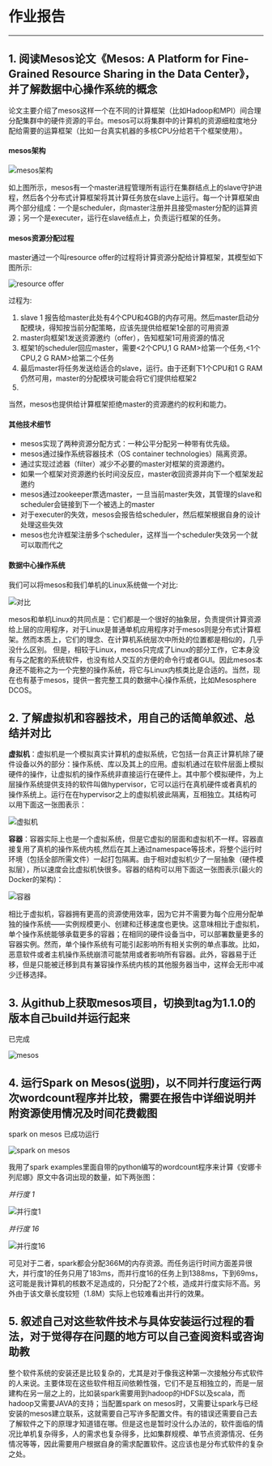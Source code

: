 # 作业报告***## 1. 阅读Mesos论文《Mesos: A Platform for Fine-Grained Resource Sharing in the Data Center》，并了解数据中心操作系统的概念论文主要介绍了mesos这样一个在不同的计算框架（比如Hadoop和MPI）间合理分配集群中的硬件资源的平台。mesos可以将集群中的计算机的资源细粒度地分配给需要的运算框架（比如一台真实机器的多核CPU分给若干个框架使用）。#### mesos架构![mesos架构](./pics/mesos_arch.PNG)如上图所示，mesos有一个master进程管理所有运行在集群结点上的slave守护进程，然后各个分布式计算框架将其计算任务放在slave上运行。每一个计算框架由两个部分组成：一个是scheduler，向master注册并且接受master分配的运算资源；另一个是executer，运行在slave结点上，负责运行框架的任务。#### mesos资源分配过程master通过一个叫resource offer的过程将计算资源分配给计算框架，其模型如下图所示:![resource offer](./pics/mesos_offer.PNG)过程为:1. slave 1 报告给master此处有4个CPU和4GB的内存可用。然后master启动分配模块，得知按当前分配策略，应该先提供给框架1全部的可用资源2. master向框架1发送资源邀约（offer），告知框架1可用资源的情况3. 框架1的scheduler回应master，需要<2个CPU,1 G RAM>给第一个任务,<1个CPU,2 G RAM>给第二个任务4. 最后master将任务发送给适合的slave，运行。由于还剩下1个CPU和1 G RAM仍然可用，master的分配模块可能会将它们提供给框架2 5. 当然，mesos也提供给计算框架拒绝master的资源邀约的权利和能力。#### 其他技术细节* mesos实现了两种资源分配方式：一种公平分配另一种带有优先级。* mesos通过操作系统容器技术（OS container technologies）隔离资源。* 通过实现过滤器（filter）减少不必要的master对框架的资源邀约。* 如果一个框架对资源邀约长时间没反应，master收回资源并向下一个框架发起邀约* mesos通过zookeeper票选master，一旦当前master失效，其管理的slave和scheduler会链接到下一个被选上的master* 对于executer的失效，mesos会报告给scheduler，然后框架根据自身的设计处理这些失效* mesos也允许框架注册多个scheduler，这样当一个scheduler失效另一个就可以取而代之#### 数据中心操作系统我们可以将mesos和我们单机的Linux系统做一个对比:![对比](./pics/singleVSmesos.PNG)mesos和单机Linux的共同点是：它们都是一个很好的抽象层，负责提供计算资源给上层的应用程序，对于Linux是普通单机应用程序对于mesos则是分布式计算框架。然而本质上，它们的理念、在计算机系统层次中所处的位置都是相似的，几乎没什么区别。但是，相较于Linux，mesos只完成了Linux的部分工作，它本身没有与之配套的系统软件，也没有给人交互的方便的命令行或者GUI。因此mesos本身还不能称之为一个完整的操作系统，将它与Linux内核类比是合适的。当然，现在也有基于mesos，提供一套完整工具的数据中心操作系统，比如Mesosphere DCOS。## 2. 了解虚拟机和容器技术，用自己的话简单叙述、总结并对比**虚拟机**：虚拟机是一个模拟真实计算机的虚拟系统，它包括一台真正计算机除了硬件设备以外的部分：操作系统、库以及其上的应用。虚拟机通过在软件层面上模拟硬件的操作，让虚拟机的操作系统非直接运行在硬件上。其中那个模拟硬件，为上层操作系统提供支持的软件叫做hypervisor，它可以运行在真机硬件或者真机的操作系统上。运行在在hypervisor之上的虚拟机彼此隔离，互相独立。其结构可以用下面这一张图表示：![虚拟机](./pics/VM.PNG)**容器**：容器实际上也是一个虚拟系统，但是它虚拟的层面和虚拟机不一样。容器直接复用了真机的操作系统内核,然后在其上通过namespace等技术，将整个运行时环境（包括全部所需文件）一起打包隔离。由于相对虚拟机少了一层抽象（硬件模拟层），所以速度会比虚拟机快很多。容器的结构可以用下面这一张图表示(最火的Docker的架构)：![容器](./pics/Docker.PNG)相比于虚拟机，容器拥有更高的资源使用效率，因为它并不需要为每个应用分配单独的操作系统——实例规模更小、创建和迁移速度也更快。这意味相比于虚拟机，单个操作系统能够承载更多的容器；在相同的硬件设备当中，可以部署数量更多的容器实例。然而，单个操作系统有可能引起影响所有相关实例的单点事故。比如，恶意软件或者主机操作系统崩溃可能禁用或者影响所有容器。此外，容器易于迁移，但是只能被迁移到具有兼容操作系统内核的其他服务器当中，这样会无形中减少迁移选择。## 3. 从github上获取mesos项目，切换到tag为1.1.0的版本自己build并运行起来已完成![mesos](./pics/mesos.PNG)## 4. 运行Spark on Mesos([说明](http://spark.apache.org/docs/latest/running-on-mesos.html))，以不同并行度运行两次wordcount程序并比较，需要在报告中详细说明并附资源使用情况及时间花费截图spark on mesos 已成功运行![spark on mesos](./pics/spark_on_mesos.PNG)我用了spark examples里面自带的python编写的wordcount程序来计算《安娜卡列尼娜》原文中各词出现的数量，如下两张图：*并行度 1*![并行度1](./pics/1.PNG)*并行度 16*![并行度16](./pics/16.PNG)可见对于二者，spark都会分配366M的内存资源。而任务运行时间方面差异很大，并行度1的任务只用了183ms，而并行度16的任务上到1388ms，下到69ms，这可能是我计算机的核数不足造成的，只分配了2个核，造成并行度实际不高。另外由于该文章长度较短（1.8M）实际上也较难看出并行的效果。## 5. 叙述自己对这些软件技术与具体安装运行过程的看法，对于觉得存在问题的地方可以自己查阅资料或咨询助教整个软件系统的安装还是比较复杂的，尤其是对于像我这种第一次接触分布式软件的人来说。主要体现在这些软件相互间依赖性强，它们不是互相独立的，而是一层建构在另一层之上的，比如装spark需要用到hadoop的HDFS以及scala，而hadoop又需要JAVA的支持；当配置spark on mesos时，又需要让spark与已经安装的mesos建立联系，这就需要自己写许多配置文件。有的错误还需要自己去了解软件之下的原理才知道错在哪。但是这也是暂时没什么办法的，软件面临的情况比单机复杂得多，人的需求也复杂得多，比如集群规模、单节点资源情况、任务情况等等，因此需要用户根据自身的需求配置软件。这应该也是分布式软件的复杂之处。 